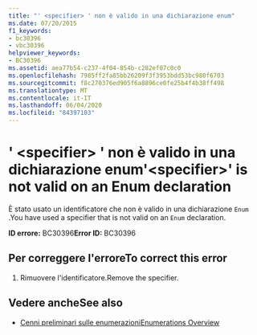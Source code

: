 ```yaml
---
title: "' <specifier> ' non è valido in una dichiarazione enum"
ms.date: 07/20/2015
f1_keywords:
- bc30396
- vbc30396
helpviewer_keywords:
- BC30396
ms.assetid: aea77b54-c237-4f04-854b-c282ef07c0c0
ms.openlocfilehash: 7985ff2fa85bb26209f3f3953bdd53bc980f6703
ms.sourcegitcommit: f8c270376ed905f6a8896ce0fe25b4f4b38ff498
ms.translationtype: MT
ms.contentlocale: it-IT
ms.lasthandoff: 06/04/2020
ms.locfileid: "84397103"
---
```

# <a name="specifier-is-not-valid-on-an-enum-declaration"></a><span data-ttu-id="1ea20-102">' \<specifier> ' non è valido in una dichiarazione enum</span><span class="sxs-lookup"><span data-stu-id="1ea20-102">'\<specifier>' is not valid on an Enum declaration</span></span>
<span data-ttu-id="1ea20-103">È stato usato un identificatore che non è valido in una dichiarazione `Enum` .</span><span class="sxs-lookup"><span data-stu-id="1ea20-103">You have used a specifier that is not valid on an `Enum` declaration.</span></span>  
  
 <span data-ttu-id="1ea20-104">**ID errore:** BC30396</span><span class="sxs-lookup"><span data-stu-id="1ea20-104">**Error ID:** BC30396</span></span>  
  
## <a name="to-correct-this-error"></a><span data-ttu-id="1ea20-105">Per correggere l'errore</span><span class="sxs-lookup"><span data-stu-id="1ea20-105">To correct this error</span></span>  
  
1. <span data-ttu-id="1ea20-106">Rimuovere l'identificatore.</span><span class="sxs-lookup"><span data-stu-id="1ea20-106">Remove the specifier.</span></span>  
  
## <a name="see-also"></a><span data-ttu-id="1ea20-107">Vedere anche</span><span class="sxs-lookup"><span data-stu-id="1ea20-107">See also</span></span>

- [<span data-ttu-id="1ea20-108">Cenni preliminari sulle enumerazioni</span><span class="sxs-lookup"><span data-stu-id="1ea20-108">Enumerations Overview</span></span>](../programming-guide/language-features/constants-enums/enumerations-overview.md)
